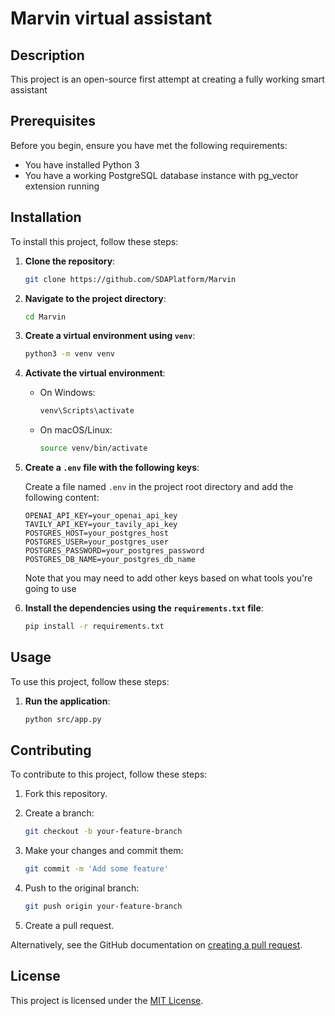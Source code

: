 # Marvin virtual assistant

## Description

This project is an open-source first attempt at creating a fully working smart assistant

<!-- ## Features -->
<!---->
<!-- - Speed -->
<!-- - Feature 2: [Description of feature 2] -->
<!-- - Feature 3: [Description of feature 3] -->

## Prerequisites

Before you begin, ensure you have met the following requirements:

- You have installed Python 3
- You have a working PostgreSQL database instance with pg_vector extension running

## Installation

To install this project, follow these steps:

1. **Clone the repository**:

    ```sh
    git clone https://github.com/SDAPlatform/Marvin
    ```

2. **Navigate to the project directory**:

    ```sh
    cd Marvin
    ```

3. **Create a virtual environment using `venv`**:

    ```sh
    python3 -m venv venv
    ```

4. **Activate the virtual environment**:

    - On Windows:

        ```sh
        venv\Scripts\activate
        ```

    - On macOS/Linux:

        ```sh
        source venv/bin/activate
        ```

5. **Create a `.env` file with the following keys**:

    Create a file named `.env` in the project root directory and add the following content:

    ```env
    OPENAI_API_KEY=your_openai_api_key
    TAVILY_API_KEY=your_tavily_api_key
    POSTGRES_HOST=your_postgres_host
    POSTGRES_USER=your_postgres_user
    POSTGRES_PASSWORD=your_postgres_password
    POSTGRES_DB_NAME=your_postgres_db_name
    ```

    Note that you may need to add other keys based on what tools you're going to use

6. **Install the dependencies using the `requirements.txt` file**:

    ```sh
    pip install -r requirements.txt
    ```

## Usage

To use this project, follow these steps:

1. **Run the application**:

    ```sh
    python src/app.py
    ```

## Contributing

To contribute to this project, follow these steps:

1. Fork this repository.
2. Create a branch: 

    ```sh
    git checkout -b your-feature-branch
    ```

3. Make your changes and commit them:

    ```sh
    git commit -m 'Add some feature'
    ```

4. Push to the original branch:

    ```sh
    git push origin your-feature-branch
    ```

5. Create a pull request.

Alternatively, see the GitHub documentation on [creating a pull request](https://help.github.com/articles/creating-a-pull-request/).

## License

This project is licensed under the [MIT License](LICENSE).
